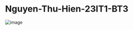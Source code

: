 # Nguyen-Thu-Hien-23IT1-BT3
![image](https://github.com/user-attachments/assets/ba9fb9e9-479f-4e9b-b9ce-f6f45403e108)

